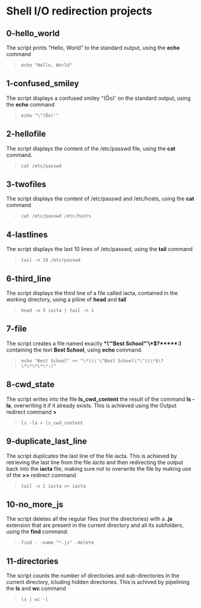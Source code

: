 # Shell I/O redirection projects

## 0-hello_world

The script prints “Hello, World” to the standard output, using the **echo** command

> `echo "Hello, World"`

## 1-confused_smiley

The script displays a confused smiley "(Ôo)' on the standard output, using the **echo** command

> `echo "\"(Ôo)'"`

## 2-hellofile

The script displays the content of the /etc/passwd file, using the **cat** command.

> `cat /etc/passwd`

## 3-twofiles

The script displays the content of /etc/passwd and /etc/hosts, using the **cat** command

> `cat /etc/passwd /etc/hosts`

## 4-lastlines

The script displays the last 10 lines of /etc/passwd, using the **tail** command

> `tail -n 10 /etc/passwd`

## 6-third_line

The script displays the third line of a file called iacta, contained in the working directory, using a piline of **head** and **tail**

> `head -n 3 iacta | tail -n 1`

## 7-file

The script creates a file named exactly **\*\\'"Best School"\'\\\*$\?\*\*\*\*\*:)** containing the text **Best School**, using **echo** command.

> `echo "Best School" >> "\*\\\'\"Best School\"\'\\\*$\?\*\*\*\*\*:)"`

## 8-cwd_state

The script writes into the file **ls_cwd_content** the result of the command **ls -la**, overwriting it if it already exists. This is achieved using the Output redirect command **>**

> `ls -la > ls_cwd_content`

## 9-duplicate_last_line

The script duplicates the last line of the file iacta. This is achieved by retrieving the last line from the file _iacta_ and then redirecting the output back into the **iacta** file, making sure not to overwrite the file by making use of the **>>** redirect command

> `tail -n 1 iacta >> iacta`

## 10-no_more_js

The script deletes all the regular files (not the directories) with a **.js** extension that are present in the current directory and all its subfolders, using the **find** command.

> `find . -name "*.js" -delete`

## 11-directories

The script counts the number of directories and sub-directories in the current directory, icluding hidden directories. This is achived by pipelining the **ls** and **wc** command

> `ls | wc -l`
